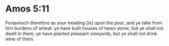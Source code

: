 # Amos 5:11

Forasmuch therefore as your treading [is] upon the poor, and ye take from him burdens of wheat: ye have built houses of hewn stone, but ye shall not dwell in them; ye have planted pleasant vineyards, but ye shall not drink wine of them.